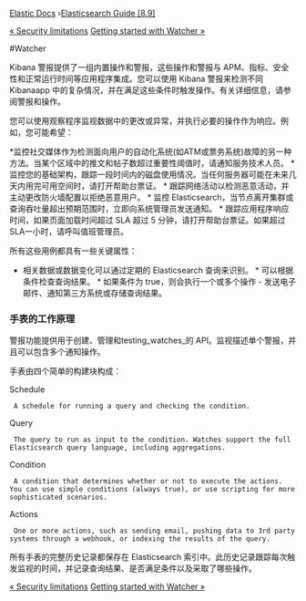 

[Elastic Docs](/guide/) ›[Elasticsearch Guide [8.9]](index.md)

[« Security limitations](security-limitations.md) [Getting started with
Watcher »](watcher-getting-started.md)

#Watcher

Kibana 警报提供了一组内置操作和警报，这些操作和警报与 APM、指标、安全性和正常运行时间等应用程序集成。您可以使用 Kibana 警报来检测不同 Kibanaapp 中的复杂情况，并在满足这些条件时触发操作。有关详细信息，请参阅警报和操作。

您可以使用观察程序监视数据中的更改或异常，并执行必要的操作作为响应。例如，您可能希望：

*监控社交媒体作为检测面向用户的自动化系统(如ATM或票务系统)故障的另一种方法。当某个区域中的推文和帖子数超过重要性阈值时，请通知服务技术人员。  * 监控您的基础架构，跟踪一段时间内的磁盘使用情况。当任何服务器可能在未来几天内用完可用空间时，请打开帮助台票证。  * 跟踪网络活动以检测恶意活动，并主动更改防火墙配置以拒绝恶意用户。  * 监控 Elasticsearch，当节点离开集群或查询吞吐量超出预期范围时，立即向系统管理员发送通知。  * 跟踪应用程序响应时间，如果页面加载时间超过 SLA 超过 5 分钟，请打开帮助台票证。如果超过SLA一小时，请呼叫值班管理员。

所有这些用例都具有一些关键属性：

* 相关数据或数据变化可以通过定期的 Elasticsearch 查询来识别。  * 可以根据条件检查查询结果。  * 如果条件为 true，则会执行一个或多个操作 - 发送电子邮件、通知第三方系统或存储查询结果。

### 手表的工作原理

警报功能提供用于创建、管理和testing_watches_的 API。监视描述单个警报，并且可以包含多个通知操作。

手表由四个简单的构建块构成：

Schedule

     A schedule for running a query and checking the condition. 
Query

     The query to run as input to the condition. Watches support the full Elasticsearch query language, including aggregations. 
Condition

     A condition that determines whether or not to execute the actions. You can use simple conditions (always true), or use scripting for more sophisticated scenarios. 
Actions

     One or more actions, such as sending email, pushing data to 3rd party systems through a webhook, or indexing the results of the query. 

所有手表的完整历史记录都保存在 Elasticsearch 索引中。此历史记录跟踪每次触发监视的时间，并记录查询结果、是否满足条件以及采取了哪些操作。

[« Security limitations](security-limitations.md) [Getting started with
Watcher »](watcher-getting-started.md)
